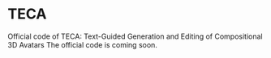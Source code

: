 # TECA
Official code of TECA: Text-Guided Generation and Editing of Compositional 3D Avatars
The official code is coming soon.
